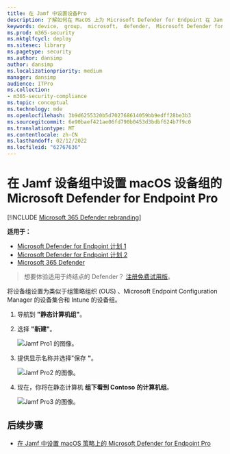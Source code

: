 ```yaml
---
title: 在 Jamf 中设置设备Pro
description: 了解如何在 MacOS 上为 Microsoft Defender for Endpoint 在 Jamf Pro设置设备组
keywords: device， group， microsoft， defender， Microsoft Defender for Endpoint， mac， 安装， 部署， 卸载， intune， jamfpro， macos， catalina， mojave， high sierra
ms.prod: m365-security
ms.mktglfcycl: deploy
ms.sitesec: library
ms.pagetype: security
ms.author: dansimp
author: dansimp
ms.localizationpriority: medium
manager: dansimp
audience: ITPro
ms.collection:
- m365-security-compliance
ms.topic: conceptual
ms.technology: mde
ms.openlocfilehash: 3b9d6255320b5d702768614059bb9edff28be3b3
ms.sourcegitcommit: 6e90baef421ae06fd790b0453d3bdbf624b7f9c0
ms.translationtype: MT
ms.contentlocale: zh-CN
ms.lasthandoff: 02/12/2022
ms.locfileid: "62767636"
---
```

# <a name="set-up-microsoft-defender-for-endpoint-on-macos-device-groups-in-jamf-pro"></a>在 Jamf 设备组中设置 macOS 设备组的 Microsoft Defender for Endpoint Pro

[!INCLUDE [Microsoft 365 Defender rebranding](../../includes/microsoft-defender.md)]

**适用于：**
- [Microsoft Defender for Endpoint 计划 1](https://go.microsoft.com/fwlink/p/?linkid=2154037)
- [Microsoft Defender for Endpoint 计划 2](https://go.microsoft.com/fwlink/p/?linkid=2154037)
- [Microsoft 365 Defender](https://go.microsoft.com/fwlink/?linkid=2118804)

> 想要体验适用于终结点的 Defender？ [注册免费试用版](https://signup.microsoft.com/create-account/signup?products=7f379fee-c4f9-4278-b0a1-e4c8c2fcdf7e&ru=https://aka.ms/MDEp2OpenTrial?ocid=docs-wdatp-investigateip-abovefoldlink)。

将设备组设置为类似于组策略组织 (OUS) 、Microsoft Endpoint Configuration Manager 的设备集合和 Intune 的设备组。

1. 导航到 **"静态计算机组"**。

2. 选择 **"新建"**。 

    ![Jamf Pro1 的图像。](images/jamf-pro-static-group.png)

3. 提供显示名称并选择"保存 **"**。

    ![Jamf Pro2 的图像。](images/jamfpro-machine-group.png)

4. 现在，你将在静态计算机 **组下看到 Contoso** **的计算机组**。

    ![Jamf Pro3 的图像。](images/contoso-machine-group.png)

## <a name="next-step"></a>后续步骤
- [在 Jamf 中设置 macOS 策略上的 Microsoft Defender for Endpoint Pro](mac-jamfpro-policies.md)
